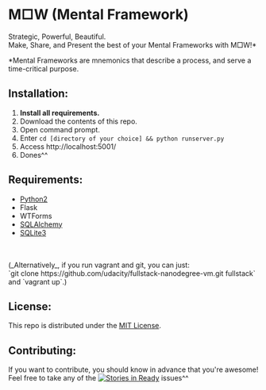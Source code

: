 # M□W (Mental Framework)
 Strategic, Powerful, Beautiful.<br>
 Make, Share, and Present the best of your Mental Frameworks with M□W!*<br>

 *Mental Frameworks are mnemonics that describe a process, and serve a time-critical purpose.

## Installation:
 1. **Install all requirements.**
 2. Download the contents of this repo.
 3. Open command prompt.
 4. Enter `cd [directory of your choice] && python runserver.py`
 6. Access http://localhost:5001/
 7. Dones^^

## Requirements:
 - <a href="https://www.python.org/downloads/">Python2</a>
 - Flask
 - WTForms
 - <a href="http://www.sqlalchemy.org/">SQLAlchemy</a>
 - <a href="https://sqlite.org">SQLite3</a>

<br>
<br>(_Alternatively_, if you run vagrant and git, you can just:<br>
`git clone https://github.com/udacity/fullstack-nanodegree-vm.git fullstack`<br>
and `vagrant up`.)

## License:
This repo is distributed under the <a href="http://opensource.org/licenses/MIT">MIT License</a>.

## Contributing:
If you want to contribute, you should know in advance that you're awesome!  
Feel free to take any of the [![Stories in Ready](https://badge.waffle.io/TsubasaK111/MFW.png?label=ready&title=Ready)](https://waffle.io/TsubasaK111/MFW) issues^^
